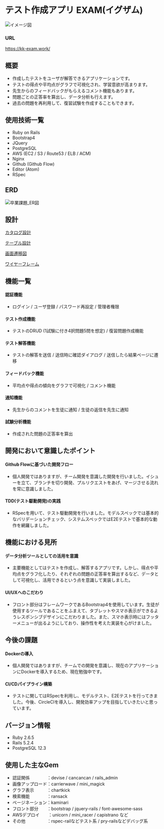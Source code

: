 # テスト作成アプリ EXAM(イグザム)

![イメージ図](https://user-images.githubusercontent.com/61282574/90377143-82b63080-e0b2-11ea-85a6-92a1cb11d9be.png)

### URL
https://kk-exam.work/

## 概要
* 作成したテストをユーザが解答できるアプリケーションです。
* テストの得点や平均点がグラフで可視化され、学習意欲が高まります。
* 先生からのフィードバックがもらえるコメント機能もあります。
* 問題ごとの正答率を算出し、データ分析も行えます。
* 過去の問題を再利用して、復習試験を作成することもできます。

## 使用技術一覧
* Ruby on Rails
* Bootstrap4
* JQuery
* PostgreSQL
* AWS (EC2 / S3 / Route53 / ELB / ACM)
* Nginx
* Github (Github Flow)
* Editor (Atom)
* RSpec

## ERD
![卒業課題_ER図](https://user-images.githubusercontent.com/61282574/91688161-5c0cf500-eb9c-11ea-8682-71e876549132.png)

## 設計
[カタログ設計](https://docs.google.com/spreadsheets/d/e/2PACX-1vS0qJX9DVM8CgiTRwX-6f2CdStV7WGHJHK6OOsTtqzFHD-gv8uaCRjbdsSGyyPZ7bs9W7hyfeH2qw5E/pubhtml?gid=1177389026&single=true)

[テーブル設計](https://docs.google.com/spreadsheets/d/e/2PACX-1vSVwkfGAYxjft_OjCMKSc0TQcrbDwVyOLfb4nBg3R-Mr-fV5knI-Dl5Q1-JFSbeKWeyhku40GBNwayU/pubhtml)

[画面遷移図](https://app.diagrams.net/?lightbox=1&highlight=0000ff&layers=1&nav=1&title=%E5%8D%92%E6%A5%AD%E8%AA%B2%E9%A1%8C_%E7%94%BB%E9%9D%A2%E9%81%B7%E7%A7%BB%E5%9B%B3#Uhttps%3A%2F%2Fdrive.google.com%2Fuc%3Fid%3D1xrczWWQXI8FoplM0ihohuPjfQ__4NqjS%26export%3Ddownload)

[ワイヤーフレーム](https://app.diagrams.net/?lightbox=1&highlight=0000ff&layers=1&nav=1&page-id=6CdDfpiUVr9pXKbfYv6x&title=%E5%8D%92%E6%A5%AD%E8%AA%B2%E9%A1%8C_%E7%94%BB%E9%9D%A2%E3%83%AF%E3%82%A4%E3%83%A4%E3%83%BC%E3%83%95%E3%83%AC%E3%83%BC%E3%83%A0#Uhttps%3A%2F%2Fdrive.google.com%2Fuc%3Fid%3D1pTi2UplWFCS6qCt-9AFbNFnctWqH3jjZ%26export%3Ddownload)

## 機能一覧
#### 認証機能
 - ログイン / ユーザ登録 / パスワード再設定 / 管理者権限

#### テスト作成機能
 - テストのDRUD (1試験に付き4択問題5問を想定) / 復習問題作成機能

#### テスト解答機能
 - テストの解答を送信 / 送信時に確認ダイアログ / 送信したら結果ページに遷移

#### フィードバック機能
 - 平均点や得点の傾向をグラフで可視化 / コメント機能

#### 通知機能
 - 先生からのコメントを生徒に通知 / 生徒の返信を先生に通知

#### 試験分析機能
 - 作成された問題の正答率を算出

## 開発において意識したポイント
#### Github Flowに基づいた開発フロー
- 個人開発ではありますが、チーム開発を意識した開発を行いました。イシューを立て、ブランチを切り開発、プルリクエストをあげ、マージさせる流れを常に意識しました。

#### TDD(テスト駆動開発)の実践
- RSpecを用いて、テスト駆動開発を行いました。モデルスペックでは基本的なバリデーションチェック、システムスペックではE2Eテストで基本的な動作を網羅しました。

## 機能における見所
#### データ分析ツールとしての活用を意識
- 主要機能としてはテストを作成し、解答するアプリです。しかし、得点や平均点をグラフ化したり、それぞれの問題の正答率を算出するなど、データとして可視化し、活用できるという点を意識して実装しました。

#### UI/UXへのこだわり
- フロント部分はフレームワークであるBootstrap4を使用しています。生徒が使用するツールであることをふまえて、タブレットやスマホ表示ができるようレスポンシブデザインにこだわりました。また、スマホ表示時にはフッターメニューが出るようにしており、操作性を考えた実装を心がけました。

## 今後の課題
#### Dockerの導入
- 個人開発ではありますが、チームでの開発を意識し、現在のアプリケーションにDockerを導入するため、現在勉強中です。

#### CI/CDパイプライン構築
- テストに関してはRSpecを利用し、モデルテスト、E2Eテストを行ってきました。今後、CircleCIを導入し、開発効率アップを目指していきたいと思っています。

## バージョン情報
* Ruby 2.6.5
* Rails 5.2.4
* PostgreSQL 12.3

## 使用した主なGem
* 認証関係　　　　：devise / cancancan / rails_admin
* 画像アップロード：carrierwave / mini_magick
* グラフ表示　　　：chartkick
* 検索機能　　　　：ransack
* ページネーション：kaminari
* フロント部分　　：bootstrap / jquery-rails / font-awesome-sass
* AWSデプロイ　　：unicorn / mini_racer / capistrano など
* その他　　　　　：rspec-railなどテスト系 / pry-railsなどデバッグ系
